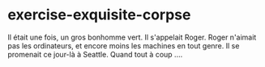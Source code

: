 # exercise-exquisite-corpse

Il était une fois, un gros bonhomme vert. Il s'appelait Roger.
Roger n'aimait pas les ordinateurs, et encore moins les machines en tout genre.
Il se promenait ce jour-là à Seattle. Quand tout à coup ....
